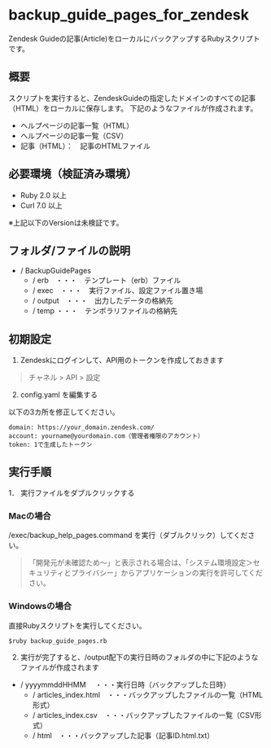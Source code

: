 # backup_guide_pages_for_zendesk
Zendesk Guideの記事(Article)をローカルにバックアップするRubyスクリプトです。

## 概要

スクリプトを実行すると、ZendeskGuideの指定したドメインのすべての記事（HTML）をローカルに保存します。
下記のようなファイルが作成されます。

* ヘルプページの記事一覧（HTML）
* ヘルプページの記事一覧（CSV）
* 記事（HTML）：　記事のHTMLファイル

## 必要環境（検証済み環境）
* Ruby 2.0 以上
* Curl 7.0 以上

※上記以下のVersionは未検証です。

## フォルダ/ファイルの説明
* / BackupGuidePages
  * / erb　・・・　テンプレート（erb）ファイル
  * / exec　・・・　実行ファイル、設定ファイル置き場
  * / output　・・・　出力したデータの格納先
  * / temp  ・・・　テンポラリファイルの格納先
  
## 初期設定

1. Zendeskにログインして、API用のトークンを作成しておきます

> チャネル > API > 設定 

2. config.yaml を編集する

以下の3カ所を修正してください。
```
domain: https://your_domain.zendesk.com/
account: yourname@yourdomain.com（管理者権限のアカウント）
token: 1で生成したトークン
```

## 実行手順

1． 実行ファイルをダブルクリックする

### Macの場合

/exec/backup_help_pages.command を実行（ダブルクリック）してください。

> 「開発元が未確認ため〜」と表示される場合は、「システム環境設定＞セキュリティとプライバシー」からアプリケーションの実行を許可してください。

### Windowsの場合
直接Rubyスクリプトを実行してください。
```
$ruby backup_guide_pages.rb 
```


2. 実行が完了すると、/output配下の実行日時のフォルダの中に下記のようなファイルが作成されます

* / yyyymmddHHMM 　・・・実行日時（バックアップした日時）
  * / articles_index.html　・・・バックアップしたファイルの一覧（HTML形式）
  * / articles_index.csv　・・・バックアップしたファイルの一覧（CSV形式）
  * / html　・・・バックアップした記事（記事ID.html.txt）

